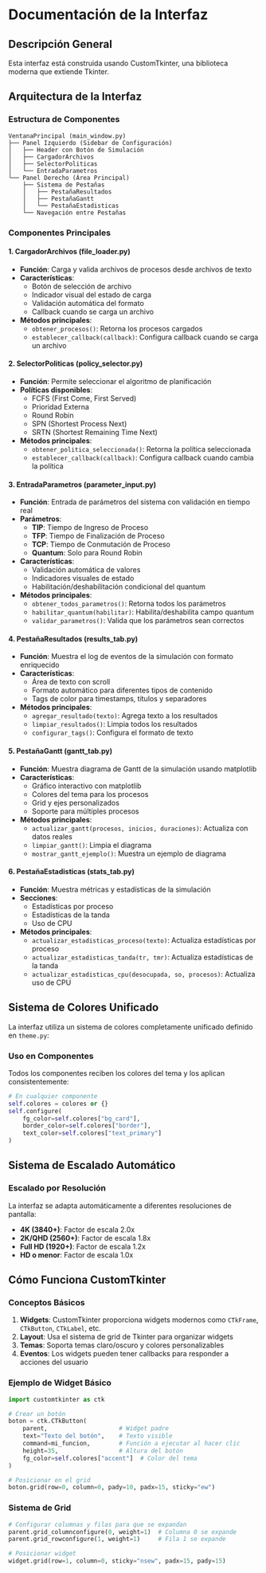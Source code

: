 # Documentación de la Interfaz

## Descripción General

Esta interfaz está construida usando CustomTkinter, una biblioteca moderna que extiende Tkinter.

## Arquitectura de la Interfaz

### Estructura de Componentes

```
VentanaPrincipal (main_window.py)
├── Panel Izquierdo (Sidebar de Configuración)
│   ├── Header con Botón de Simulación
│   ├── CargadorArchivos
│   ├── SelectorPoliticas
│   └── EntradaParametros
└── Panel Derecho (Área Principal)
    ├── Sistema de Pestañas
    │   ├── PestañaResultados
    │   ├── PestañaGantt
    │   └── PestañaEstadisticas
    └── Navegación entre Pestañas
```

### Componentes Principales

#### 1. CargadorArchivos (file_loader.py)
- **Función**: Carga y valida archivos de procesos desde archivos de texto
- **Características**:
  - Botón de selección de archivo
  - Indicador visual del estado de carga
  - Validación automática del formato
  - Callback cuando se carga un archivo
- **Métodos principales**:
  - `obtener_procesos()`: Retorna los procesos cargados
  - `establecer_callback(callback)`: Configura callback cuando se carga un archivo

#### 2. SelectorPoliticas (policy_selector.py)
- **Función**: Permite seleccionar el algoritmo de planificación
- **Políticas disponibles**:
  - FCFS (First Come, First Served)
  - Prioridad Externa
  - Round Robin
  - SPN (Shortest Process Next)
  - SRTN (Shortest Remaining Time Next)
- **Métodos principales**:
  - `obtener_politica_seleccionada()`: Retorna la política seleccionada
  - `establecer_callback(callback)`: Configura callback cuando cambia la política

#### 3. EntradaParametros (parameter_input.py)
- **Función**: Entrada de parámetros del sistema con validación en tiempo real
- **Parámetros**:
  - **TIP**: Tiempo de Ingreso de Proceso
  - **TFP**: Tiempo de Finalización de Proceso
  - **TCP**: Tiempo de Conmutación de Proceso
  - **Quantum**: Solo para Round Robin
- **Características**:
  - Validación automática de valores
  - Indicadores visuales de estado
  - Habilitación/deshabilitación condicional del quantum
- **Métodos principales**:
  - `obtener_todos_parametros()`: Retorna todos los parámetros
  - `habilitar_quantum(habilitar)`: Habilita/deshabilita campo quantum
  - `validar_parametros()`: Valida que los parámetros sean correctos

#### 4. PestañaResultados (results_tab.py)
- **Función**: Muestra el log de eventos de la simulación con formato enriquecido
- **Características**:
  - Área de texto con scroll
  - Formato automático para diferentes tipos de contenido
  - Tags de color para timestamps, títulos y separadores
- **Métodos principales**:
  - `agregar_resultado(texto)`: Agrega texto a los resultados
  - `limpiar_resultados()`: Limpia todos los resultados
  - `configurar_tags()`: Configura el formato de texto

#### 5. PestañaGantt (gantt_tab.py)
- **Función**: Muestra diagrama de Gantt de la simulación usando matplotlib
- **Características**:
  - Gráfico interactivo con matplotlib
  - Colores del tema para los procesos
  - Grid y ejes personalizados
  - Soporte para múltiples procesos
- **Métodos principales**:
  - `actualizar_gantt(procesos, inicios, duraciones)`: Actualiza con datos reales
  - `limpiar_gantt()`: Limpia el diagrama
  - `mostrar_gantt_ejemplo()`: Muestra un ejemplo de diagrama

#### 6. PestañaEstadisticas (stats_tab.py)
- **Función**: Muestra métricas y estadísticas de la simulación
- **Secciones**:
  - Estadísticas por proceso
  - Estadísticas de la tanda
  - Uso de CPU
- **Métodos principales**:
  - `actualizar_estadisticas_proceso(texto)`: Actualiza estadísticas por proceso
  - `actualizar_estadisticas_tanda(tr, tmr)`: Actualiza estadísticas de la tanda
  - `actualizar_estadisticas_cpu(desocupada, so, procesos)`: Actualiza uso de CPU

## Sistema de Colores Unificado

La interfaz utiliza un sistema de colores completamente unificado definido en `theme.py`:

### Uso en Componentes

Todos los componentes reciben los colores del tema y los aplican consistentemente:

```python
# En cualquier componente
self.colores = colores or {}
self.configure(
    fg_color=self.colores["bg_card"],
    border_color=self.colores["border"],
    text_color=self.colores["text_primary"]
)
```

## Sistema de Escalado Automático

### Escalado por Resolución

La interfaz se adapta automáticamente a diferentes resoluciones de pantalla:

- **4K (3840+)**: Factor de escala 2.0x
- **2K/QHD (2560+)**: Factor de escala 1.8x
- **Full HD (1920+)**: Factor de escala 1.2x
- **HD o menor**: Factor de escala 1.0x


## Cómo Funciona CustomTkinter

### Conceptos Básicos

1. **Widgets**: CustomTkinter proporciona widgets modernos como `CTkFrame`, `CTkButton`, `CTkLabel`, etc.
2. **Layout**: Usa el sistema de grid de Tkinter para organizar widgets
3. **Temas**: Soporta temas claro/oscuro y colores personalizables
4. **Eventos**: Los widgets pueden tener callbacks para responder a acciones del usuario

### Ejemplo de Widget Básico

```python
import customtkinter as ctk

# Crear un botón
boton = ctk.CTkButton(
    parent,                    # Widget padre
    text="Texto del botón",    # Texto visible
    command=mi_funcion,        # Función a ejecutar al hacer clic
    height=35,                 # Altura del botón
    fg_color=self.colores["accent"]  # Color del tema
)

# Posicionar en el grid
boton.grid(row=0, column=0, pady=10, padx=15, sticky="ew")
```

### Sistema de Grid

```python
# Configurar columnas y filas para que se expandan
parent.grid_columnconfigure(0, weight=1)  # Columna 0 se expande
parent.grid_rowconfigure(1, weight=1)     # Fila 1 se expande

# Posicionar widget
widget.grid(row=1, column=0, sticky="nsew", padx=15, pady=15)
```


